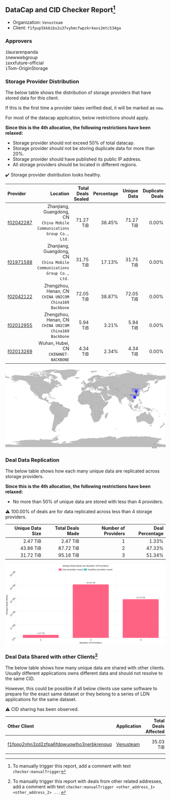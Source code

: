 ## DataCap and CID Checker Report[^1]
 - Organization: `Venusteam`
 - Client: `f1fpup5kk6ibs2u37vyhmcfwpzkr4axs2mtc534ga`
### Approvers
`1`laurarenpanda<br/>`1`newwebgroup<br/>`1`sxxfuture-official<br/>`1`Tom-OriginStorage

### Storage Provider Distribution
The below table shows the distribution of storage providers that have stored data for this client.

If this is the first time a provider takes verified deal, it will be marked as `new`.

For most of the datacap application, below restrictions should apply.

**Since this is the 4th allocation, the following restrictions have been relaxed:**
 - Storage provider should not exceed 50% of total datacap.
 - Storage provider should not be storing duplicate data for more than 20%.
 - Storage provider should have published its public IP address.
 - All storage providers should be located in different regions.

✔️ Storage provider distribution looks healthy.

| Provider                                              |                                                                   Location | Total Deals Sealed | Percentage | Unique Data | Duplicate Deals |
| :---------------------------------------------------- | -------------------------------------------------------------------------: | -----------------: | ---------: | ----------: | --------------: |
| [f02042287](https://filfox.info/en/address/f02042287) | Zhanjiang, Guangdong, CN<br/>`China Mobile Communications Group Co., Ltd.` |          71.27 TiB |     38.45% |   71.27 TiB |           0.00% |
| [f01971588](https://filfox.info/en/address/f01971588) | Zhanjiang, Guangdong, CN<br/>`China Mobile Communications Group Co., Ltd.` |          31.75 TiB |     17.13% |   31.75 TiB |           0.00% |
| [f02042122](https://filfox.info/en/address/f02042122) |                  Zhengzhou, Henan, CN<br/>`CHINA UNICOM China169 Backbone` |          72.05 TiB |     38.87% |   72.05 TiB |           0.00% |
| [f02012955](https://filfox.info/en/address/f02012955) |                  Zhengzhou, Henan, CN<br/>`CHINA UNICOM China169 Backbone` |           5.94 TiB |      3.21% |    5.94 TiB |           0.00% |
| [f02013269](https://filfox.info/en/address/f02013269) |                                   Wuhan, Hubei, CN<br/>`CHINANET-BACKBONE` |           4.34 TiB |      2.34% |    4.34 TiB |           0.00% |

<img src="https://raw.githubusercontent.com/data-preservation-programs/filplus-checker-assets/main/filecoin-project/filecoin-plus-large-datasets/issues/1726/1683345127701.png"/>

### Deal Data Replication
The below table shows how each many unique data are replicated across storage providers.


**Since this is the 4th allocation, the following restrictions have been relaxed:**
- No more than 50% of unique data are stored with less than 4 providers.

⚠️ 100.00% of deals are for data replicated across less than 4 storage providers.

| Unique Data Size | Total Deals Made | Number of Providers | Deal Percentage |
| ---------------: | ---------------: | ------------------: | --------------: |
|         2.47 TiB |         2.47 TiB |                   1 |           1.33% |
|        43.86 TiB |        87.72 TiB |                   2 |          47.33% |
|        31.72 TiB |        95.16 TiB |                   3 |          51.34% |

<img src="https://raw.githubusercontent.com/data-preservation-programs/filplus-checker-assets/main/filecoin-project/filecoin-plus-large-datasets/issues/1726/1683345128690.png"/>

### Deal Data Shared with other Clients[^3]
The below table shows how many unique data are shared with other clients.
Usually different applications owns different data and should not resolve to the same CID.

However, this could be possible if all below clients use same software to prepare for the exact same dataset or they belong to a series of LDN applications for the same dataset.

⚠️ CID sharing has been observed.

| Other Client                                                                                                          | Application                                                                               | Total Deals Affected | Unique CIDs | Approvers                                |
| :-------------------------------------------------------------------------------------------------------------------- | :---------------------------------------------------------------------------------------- | -------------------: | ----------: | :--------------------------------------- |
| [f1fppo2nhn3zd2zfpa6fdqwuqwlho3nerbkrenquq](https://filfox.info/en/address/f1fppo2nhn3zd2zfpa6fdqwuqwlho3nerbkrenquq) | [Venusteam](https://github.com/filecoin-project/filecoin-plus-large-datasets/issues/1725) |            35.03 TiB |         561 | `1`newwebgroup<br/>`1`sxxfuture-official |

[^1]: To manually trigger this report, add a comment with text `checker:manualTrigger`

[^2]: Deals from those addresses are combined into this report as they are specified with `checker:manualTrigger`

[^3]: To manually trigger this report with deals from other related addresses, add a comment with text `checker:manualTrigger <other_address_1> <other_address_2> ...`
